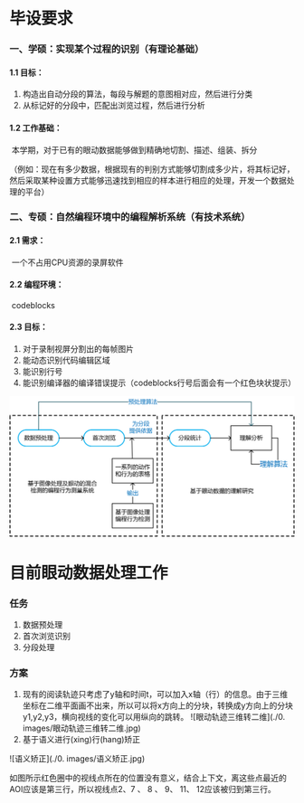 # 毕设要求

### 一、学硕：实现某个过程的识别（有理论基础）

#### 1.1 目标：

1. 构造出自动分段的算法，每段与解题的意图相对应，然后进行分类
2. 从标记好的分段中，匹配出浏览过程，然后进行分析

#### 1.2  工作基础：

​	本学期，对于已有的眼动数据能够做到精确地切割、描述、组装、拆分

（例如：现在有多少数据，根据现有的判别方式能够切割成多少片，将其标记好，然后采取某种设置方式能够迅速找到相应的样本进行相应的处理，开发一个数据处理的平台）

### 二、专硕：自然编程环境中的编程解析系统（有技术系统）

####  2.1 需求：

​	一个不占用CPU资源的录屏软件

#### 2.2 编程环境：

​	codeblocks

#### 2.3 目标：

1. 对于录制视屏分割出的每帧图片
2. 能动态识别代码编辑区域
3. 能识别行号
4. 能识别编译器的编译错误提示（codeblocks行号后面会有一个红色块状提示）

![眼动数据处理计划](https://raw.githubusercontent.com/JinrongZhong/EyeTracking/master/0.%20images/%E7%9C%BC%E5%8A%A8%E6%95%B0%E6%8D%AE%E5%A4%84%E7%90%86%E8%AE%A1%E5%88%92.jpg)




# 目前眼动数据处理工作

### 任务

1. 数据预处理
2. 首次浏览识别
3. 分段处理

### 方案

1. 现有的阅读轨迹只考虑了y轴和时间t，可以加入x轴（行）的信息。由于三维坐标在二维平面画不出来，所以可以将x方向上的分块，转换成y方向上的分块y1,y2,y3，横向视线的变化可以用纵向的跳转。
![眼动轨迹三维转二维](./0. images/眼动轨迹三维转二维.jpg)
2. 基于语义进行(xing)行(hang)矫正

![语义矫正](./0. images/语义矫正.jpg)

​	如图所示红色圈中的视线点所在的位置没有意义，结合上下文，离这些点最近的AOI应该是第三行，所以视线点2、7 、 8 、 9、 11、 12应该被归到第三行。
